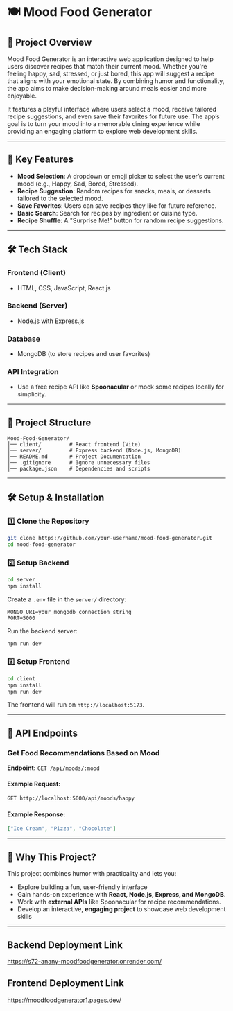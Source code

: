 # 🍽️ Mood Food Generator

## 📌 Project Overview
Mood Food Generator is an interactive web application designed to help users discover recipes that match their current mood. Whether you're feeling happy, sad, stressed, or just bored, this app will suggest a recipe that aligns with your emotional state. By combining humor and functionality, the app aims to make decision-making around meals easier and more enjoyable. 

It features a playful interface where users select a mood, receive tailored recipe suggestions, and even save their favorites for future use. The app’s goal is to turn your mood into a memorable dining experience while providing an engaging platform to explore web development skills.

---

## 🚀 Key Features
- **Mood Selection**: A dropdown or emoji picker to select the user’s current mood (e.g., Happy, Sad, Bored, Stressed).
- **Recipe Suggestion**: Random recipes for snacks, meals, or desserts tailored to the selected mood.
- **Save Favorites**: Users can save recipes they like for future reference.
- **Basic Search**: Search for recipes by ingredient or cuisine type.
- **Recipe Shuffle**: A "Surprise Me!" button for random recipe suggestions.

---

## 🛠️ Tech Stack
### **Frontend (Client)**
- HTML, CSS, JavaScript, React.js

### **Backend (Server)**
- Node.js with Express.js

### **Database**
- MongoDB (to store recipes and user favorites)

### **API Integration**
- Use a free recipe API like **Spoonacular** or mock some recipes locally for simplicity.

---

## 📂 Project Structure
```
Mood-Food-Generator/
│── client/         # React frontend (Vite)
│── server/         # Express backend (Node.js, MongoDB)
│── README.md       # Project Documentation
│── .gitignore      # Ignore unnecessary files
│── package.json    # Dependencies and scripts
```

---

## 🛠️ Setup & Installation

### **1️⃣ Clone the Repository**
```bash
git clone https://github.com/your-username/mood-food-generator.git
cd mood-food-generator
```

### **2️⃣ Setup Backend**
```bash
cd server
npm install
```
Create a `.env` file in the `server/` directory:
```env
MONGO_URI=your_mongodb_connection_string
PORT=5000
```
Run the backend server:
```bash
npm run dev
```

### **3️⃣ Setup Frontend**
```bash
cd client
npm install
npm run dev
```

The frontend will run on `http://localhost:5173`.

---

## 🔗 API Endpoints
### **Get Food Recommendations Based on Mood**
**Endpoint:** `GET /api/moods/:mood`

#### Example Request:
```bash
GET http://localhost:5000/api/moods/happy
```
#### Example Response:
```json
["Ice Cream", "Pizza", "Chocolate"]
```

---

## 📌 Why This Project?
This project combines humor with practicality and lets you:
- Explore building a fun, user-friendly interface
- Gain hands-on experience with **React, Node.js, Express, and MongoDB**.
- Work with **external APIs** like Spoonacular for recipe recommendations.
- Develop an interactive, **engaging project** to showcase web development skills

---


## Backend Deployment Link
https://s72-anany-moodfoodgenerator.onrender.com/


## Frontend Deployment Link
https://moodfoodgenerator1.pages.dev/